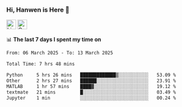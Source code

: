### Hi, Hanwen is Here 👋
<p>
	<a href="https://www.linkedin.com/in/liu-hanwen/"><img src="https://img.shields.io/badge/@hanwen-0A66C2?style=flat&logo=LinkedIn&logoColor=white" alt="Linkedin"  height="25px"/></a> 
	<a href="https://scholar.google.com/citations?user=HDF0su0AAAAJ"><img src="https://img.shields.io/badge/scholar-4385FE.svg?&style=plastic&logo=google-scholar&logoColor=white" alt="Google Scholar" height="25px"> </a>
</p>

📊 **The last 7 days I spent my time on** 
<!--START_SECTION:waka-->

```txt
From: 06 March 2025 - To: 13 March 2025

Total Time: 7 hrs 48 mins

Python     5 hrs 26 mins   █████████████▒░░░░░░░░░░░   53.09 %
Other      2 hrs 27 mins   ██████░░░░░░░░░░░░░░░░░░░   23.91 %
MATLAB     1 hr 57 mins    ████▓░░░░░░░░░░░░░░░░░░░░   19.12 %
textmate   21 mins         █░░░░░░░░░░░░░░░░░░░░░░░░   03.49 %
Jupyter    1 min           ░░░░░░░░░░░░░░░░░░░░░░░░░   00.24 %
```

<!--END_SECTION:waka-->


<!--
**david990917/david990917** is a ✨ _special_ ✨ repository because its `README.md` (this file) appears on your GitHub profile.

Here are some ideas to get you started:

- 🔭 I’m currently working on ...
- 🌱 I’m currently learning ...
- 👯 I’m looking to collaborate on ...
- 🤔 I’m looking for help with ...
- 💬 Ask me about ...
- 📫 How to reach me: ...
- 😄 Pronouns: ...
- ⚡ Fun fact: ...
-->
